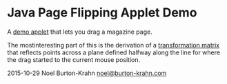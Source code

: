 Java Page Flipping Applet Demo
==============================

A [demo applet](http://rawgit.com/noelbk/pageapplet/master/html/index.html) that lets you drag a magazine page.


The mostinteresting part of this is the derivation of a
[transformation
matrix](src/com/burtonkrahn/pageapplet/scene/Planed.java) that
reflects points across a plane defined halfway along the line for
where the drag started to the current mouse position.


2015-10-29 Noel Burton-Krahn <noel@burton-krahn.com>


